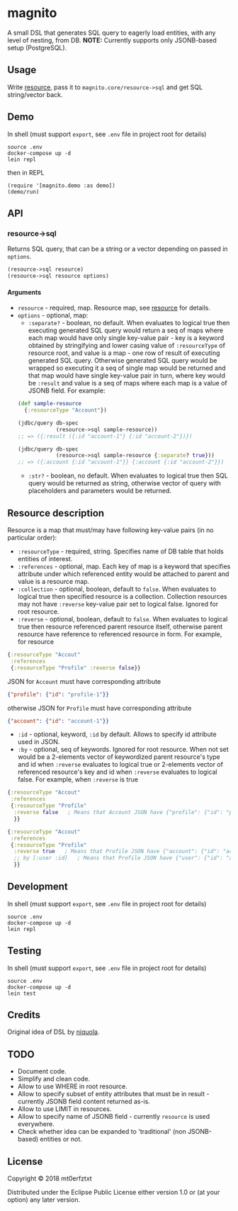 # magnito
A small DSL that generates SQL query to eagerly load entities, with any level of nesting, from DB.
**NOTE:** Currently supports only JSONB-based setup (PostgreSQL).

## Usage
Write [resource](https://github.com/mt0erfztxt/magnito#resource-description), pass it to `magnito.core/resource->sql` and get SQL string/vector back.

## Demo
In shell (must support `export`, see `.env` file in project root for details)
```
source .env
docker-compose up -d
lein repl
```
then in REPL
```
(require '[magnito.demo :as demo])
(demo/run)
```

## API
### resource->sql
Returns SQL query, that can be a string or a vector depending on passed in `options`.
```clj
(resource->sql resource)
(resource->sql resource options)
```

#### Arguments
* `resource` - required, map. Resource map, see [resource](https://github.com/mt0erfztxt/magnito#resource-description) for details.
* `options` - optional, map:
  - `:separate?` - boolean, no default. When evaluates to logical true then executing generated SQL query would return a seq of maps where each map would have only single key-value pair - key is a keyword obtained by stringifying and lower casing value of `:resourceType` of resource root, and value is a map - one row of result of executing generated SQL query. Otherwise generated SQL query would be wrapped so executing it a seq of single map would be returned and that map would have single key-value pair in turn, where key would be `:result` and value is a seq of maps where each map is a value of JSONB field. For example:
  ```clj
  (def sample-resource
    {:resourceType "Account"})

  (jdbc/query db-spec
              (resource->sql sample-resource))
  ;; => ({:result ({:id "account-1"} {:id "account-2"})})

  (jdbc/query db-spec
              (resource->sql sample-resource {:separate? true}))
  ;; => ({:account {:id "account-1"}} {:account {:id "account-2"}})
  ```
  - `:str?` - boolean, no default. When evaluates to logical true then SQL query would be returned as string, otherwise vector of query with placeholders and parameters would be returned.
  
## Resource description
Resource is a map that must/may have following key-value pairs (in no particular order):
* `:resourceType` - required, string. Specifies name of DB table that holds entities of interest.
* `:references` - optional, map. Each key of map is a keyword that specifies attribute under which referenced entity would be attached to parent and value is a resource map.
* `:collection` - optional, boolean, default to `false`. When evaluates to logical true then specified resource is a collection. Collection resources may not have `:reverse` key-value pair set to logical false. Ignored for root resource.
* `:reverse` - optional, boolean, default to `false`. When evaluates to logical true then resource referenced parent resource itself, otherwise parent resource have reference to referenced resource in form. For example, for resource
```clj
{:resourceType "Accout"
 :references
 {:resourceType "Profile" :reverse false}}
```
JSON for `Account` must have corresponding attribute
```json
{"profile": {"id": "profile-1"}}
```
otherwise JSON for `Profile` must have corresponding attribute
```json
{"account": {"id": "account-1"}}
```
* `:id` - optional, keyword, `:id` by default. Allows to specify id attribute used in JSON.
* `:by` - optional, seq of keywords. Ignored for root resource. When not set would be a 2-elements vector of keywordized parent resource's type and id when `:reverse` evaluates to logical true or 2-elements vector of referenced resource's key and id when `:reverse` evaluates to logical false. For example, when `:reverse` is true
```clj
{:resourceType "Accout"
 :references
 {:resourceType "Profile"
  :reverse false   ; Means that Account JSON have {"profile": {"id": "profile-1"}}.
  }}

{:resourceType "Accout"
 :references
 {:resourceType "Profile"
  :reverse true   ; Means that Profile JSON have {"account": {"id": "account-1"}} to point to Account JSON.
  ;; by [:user :id]   ; Means that Profile JSON have {"user": {"id": "account-1"}} to point to Account JSON.
  }}
```

## Development
In shell (must support `export`, see `.env` file in project root for details)
```
source .env
docker-compose up -d
lein repl
```

## Testing
In shell (must support `export`, see `.env` file in project root for details)
```
source .env
docker-compose up -d
lein test
```

## Credits
Original idea of DSL by [niquola](https://github.com/niquola).

## TODO
* Document code.
* Simplify and clean code.
* Allow to use WHERE in root resource.
* Allow to specify subset of entity attributes that must be in result - currently JSONB field content returned as-is.
* Allow to use LIMIT in resources.
* Allow to specify name of JSONB field - currently `resource` is used everywhere.
* Check whether idea can be expanded to 'traditional' (non JSONB-based) entities or not.

## License

Copyright © 2018 mt0erfztxt

Distributed under the Eclipse Public License either version 1.0 or (at
your option) any later version.
